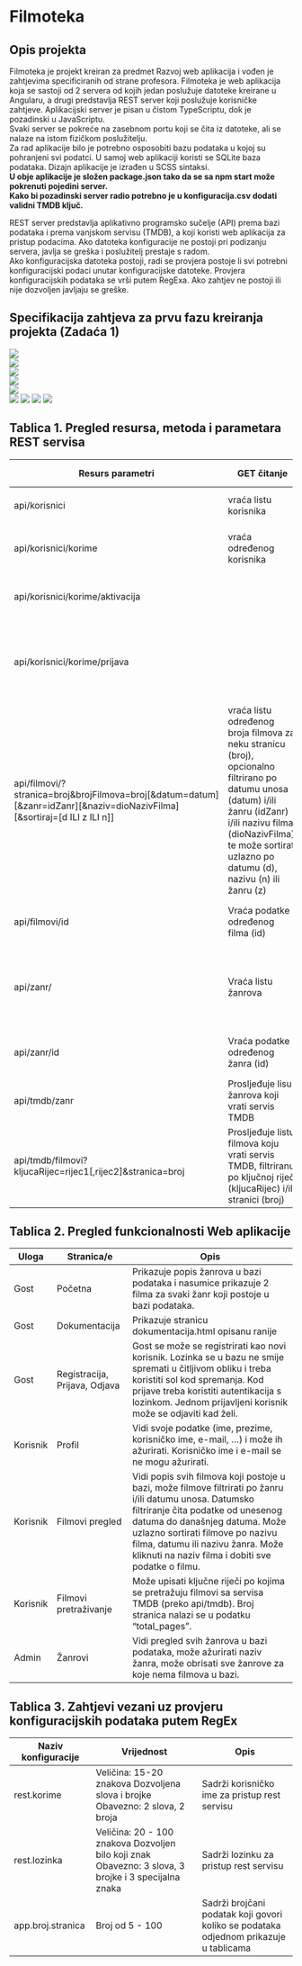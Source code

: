 # Filmoteka

## Opis projekta
Filmoteka je projekt kreiran za predmet Razvoj web aplikacija i vođen je zahtjevima specificiranih od strane profesora.
Filmoteka je web aplikacija koja se sastoji od 2 servera od kojih jedan poslužuje datoteke kreirane u Angularu, a drugi predstavlja REST server koji poslužuje korisničke zahtjeve. Aplikacijski server je pisan u čistom TypeScriptu, dok je pozadinski u JavaScriptu.  
Svaki server se pokreće na zasebnom portu koji se čita iz datoteke, ali se nalaze na istom fizičkom poslužitelju.  
Za rad aplikacije bilo je potrebno osposobiti bazu podataka u kojoj su pohranjeni svi podatci.
U samoj web aplikaciji koristi se SQLite baza podataka.
Dizajn aplikacije je izrađen u SCSS sintaksi.  
**U obje aplikacije je složen package.json tako da se sa npm start može pokrenuti pojedini server.**  
**Kako bi pozadinski server radio potrebno je u konfiguracija.csv dodati validni TMDB ključ.**  

REST server predstavlja aplikativno programsko sučelje (API) prema bazi podataka i prema vanjskom servisu (TMDB), a koji koristi web aplikacija za pristup podacima.
Ako datoteka konfiguracije ne postoji pri podizanju servera, javlja se greška i poslužitelj prestaje s radom.   
Ako konfiguracijska datoteka postoji, radi se provjera postoje li svi potrebni konfiguracijski podaci unutar konfiguracijske datoteke.
Provjera konfiguracijskih podataka se vrši putem RegExa. Ako zahtjev ne postoji ili nije dozvoljen javljaju se greške.  

## Specifikacija zahtjeva za prvu fazu kreiranja projekta (Zadaća 1)
![](https://github.com/sarbutina20/RWA/blob/master/Documentation/RWA%20-%20Zada%C4%87a%201%20(1)/RWA%20-%20Zada%C4%87a%201%20(1)-1.png)  
![](https://github.com/sarbutina20/RWA/blob/master/Documentation/RWA%20-%20Zada%C4%87a%201%20(1)/RWA%20-%20Zada%C4%87a%201%20(1)-2.png)  
![](https://github.com/sarbutina20/RWA/blob/master/Documentation/RWA%20-%20Zada%C4%87a%201%20(1)/RWA%20-%20Zada%C4%87a%201%20(1)-3.png)  
![](https://github.com/sarbutina20/RWA/blob/master/Documentation/RWA%20-%20Zada%C4%87a%201%20(1)/RWA%20-%20Zada%C4%87a%201%20(1)-4.png)  
![](https://github.com/sarbutina20/RWA/blob/master/Documentation/RWA%20-%20Zada%C4%87a%201%20(1)/RWA%20-%20Zada%C4%87a%201%20(1)-5.png)  
![](https://github.com/sarbutina20/RWA/blob/master/Documentation/RWA%20-%20Zada%C4%87a%201%20(1)/RWA%20-%20Zada%C4%87a%201%20(1)-6.png)
![](https://github.com/sarbutina20/RWA/blob/master/Documentation/RWA%20-%20Zada%C4%87a%201%20(1)/RWA%20-%20Zada%C4%87a%201%20(1)-7.png)
![](https://github.com/sarbutina20/RWA/blob/master/Documentation/RWA%20-%20Zada%C4%87a%201%20(1)/RWA%20-%20Zada%C4%87a%201%20(1)-8.png)
![](https://github.com/sarbutina20/RWA/blob/master/Documentation/RWA%20-%20Zada%C4%87a%201%20(1)/RWA%20-%20Zada%C4%87a%201%20(1)-9.png)  

## Tablica 1. Pregled resursa, metoda i parametara REST servisa
| Resurs parametri | GET čitanje | POST kreiranje | PUT ažuriranje | DELETE brisanje
| --- | --- | --- | --- | --- |
| api/korisnici | vraća listu korisnika | kreira novog korisnika | | | Odrađeno sve |
| api/korisnici/korime | vraća određenog korisnika | “metoda nije dopuštena” (405)" | Ažurira određenog korisnika | 
| api/korisnici/korime/aktivacija | | “metoda nije dopuštena “ (405) | Aktivira novog korisnika | 
| api/korisnici/korime/prijava | | Provjerava podatke prijave i vraća je li korisnik uspješno prijavljen | | 
| api/filmovi/?stranica=broj&brojFilmova=broj[&datum=datum][&zanr=idZanr][&naziv=dioNazivFilma][&sortiraj=[d ILI z ILI n]] | vraća listu određenog broja filmova za neku stranicu (broj), opcionalno filtrirano po datumu unosa (datum) i/ili žanru (idZanr) i/ili nazivu filma (dioNazivFilma), te može sortirati uzlazno po datumu (d), nazivu (n) ili žanru (z) | Uz dobivene podatke čita sve podatke o filmu s vanjskog servisa i dodaje novi film | |
| api/filmovi/id | Vraća podatke određenog filma (id) | “metoda nije dopuštena” (405) | Ažurira podatke određenog filma | Briše određeni film 
| api/zanr/ | Vraća listu žanrova | Dodaje novi žanr | | Briše sve žanrove za koje ne postoji film.
| api/zanr/id | Vraća podatke određenog žanra (id) | “metoda nije dopuštena” (405) | Ažurira postojeći žanr | Briše određeni žanr|
| api/tmdb/zanr | Prosljeđuje lisu žanrova koji vrati servis TMDB | | | 
| api/tmdb/filmovi?kljucaRijec=rijec1[,rijec2]&stranica=broj | Prosljeđuje listu filmova koju vrati servis TMDB, filtriranu po ključnoj riječi (kljucaRijec) i/ili stranici (broj) | | | 

## Tablica 2. Pregled funkcionalnosti Web aplikacije
| Uloga    | Stranica/e                     | Opis                                                                                         |
| -------- | ------------------------------ | -------------------------------------------------------------------------------------------- |
| Gost     | Početna                        | Prikazuje popis žanrova u bazi podataka i nasumice prikazuje 2 filma za svaki žanr koji postoje u bazi podataka.              |
| Gost     | Dokumentacija                  | Prikazuje stranicu dokumentacija.html opisanu ranije                                         |               
| Gost     | Registracija, Prijava, Odjava  | Gost se može se registrirati kao novi korisnik. Lozinka se u bazu ne smije spremati u čitljivom obliku i treba koristiti sol kod spremanja. Kod prijave treba koristiti autentikacija s lozinkom. Jednom prijavljeni korisnik može se odjaviti kad želi.              |               
| Korisnik | Profil                         | Vidi svoje podatke (ime, prezime, korisničko ime, e-mail, …) i može ih ažurirati. Korisničko ime i e-mail se ne mogu ažurirati.  |  
| Korisnik | Filmovi pregled                | Vidi popis svih filmova koji postoje u bazi, može filmove filtrirati po žanru i/ili datumu unosa. Datumsko filtriranje čita podatke od unesenog datuma do današnjeg datuma. Može uzlazno sortirati filmove po nazivu filma, datumu ili nazivu žanra. Može kliknuti na naziv filma i dobiti sve podatke o filmu.          |                    |
| Korisnik | Filmovi pretraživanje          | Može upisati ključne riječi po kojima se pretražuju filmovi sa servisa TMDB (preko api/tmdb). Broj stranica nalazi se u podatku “total_pages”.             |
|    Admin      |     Žanrovi                           |    Vidi pregled svih žanrova u bazi podataka, može ažurirati naziv žanra, može obrisati sve žanrove za koje nema filmova u bazi.       |   

## Tablica 3. Zahtjevi vezani uz provjeru konfiguracijskih podataka putem RegEx
| Naziv konfiguracije    | Vrijednost                     | Opis                                                                                         |
| -------- | ------------------------------ | -------------------------------------------------------------------------------------------- |
| rest.korime     | Veličina: 15-20 znakova Dozvoljena slova i brojke Obavezno: 2 slova, 2 broja                        | Sadrži korisničko ime za pristup rest servisu |
| rest.lozinka     | Veličina: 20 - 100 znakova Dozvoljen bilo koji znak Obavezno: 3 slova, 3 brojke i 3 specijalna znaka                  | Sadrži lozinku za pristup rest servisu   |               
| app.broj.stranica      | Broj od 5 - 100  |Sadrži brojčani podatak koji govori koliko se podataka odjednom prikazuje u tablicama      |           
